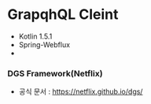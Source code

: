 
# GrapqhQL Cleint 

* Kotlin 1.5.1
* Spring-Webflux
*

### DGS Framework(Netflix)
* 공식 문서 : https://netflix.github.io/dgs/